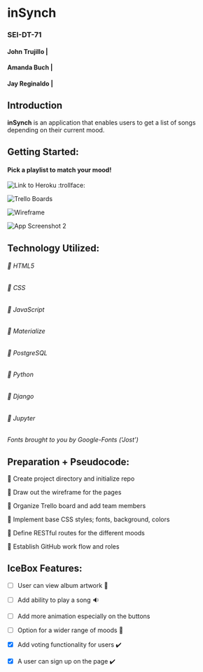 # inSynch

### SEI-DT-71

#### John Trujillo |
#### Amanda Buch |
#### Jay Reginaldo |


## Introduction
**inSynch** is an application that enables users to get a list of songs depending on their current mood.


## Getting Started:

#### Pick a playlist to match your mood!

![Link to Heroku](https://github.com/amriikk/inSynch.git/) :trollface:

![Trello Boards](https://trello.com/b/tYNSacSN/sei-project-3-synch)

![Wireframe](https://github.com/amriikk/inSynch.git/)


![App Screenshot 2](https://github.com/amriikk/#/)




## Technology Utilized: 

###### :small_blue_diamond: HTML5

###### :small_blue_diamond: CSS

###### :small_blue_diamond: JavaScript

###### :small_blue_diamond: Materialize

###### :small_blue_diamond: PostgreSQL

###### :small_blue_diamond: Python

###### :small_blue_diamond: Django

###### :small_blue_diamond: Jupyter


*Fonts brought to you by Google-Fonts ('Jost')*



## Preparation + Pseudocode:

:thought_balloon: Create project directory and initialize repo

:thought_balloon: Draw out the wireframe for the pages

:thought_balloon: Organize Trello board and add team members

:thought_balloon: Implement base CSS styles; fonts, background, colors

:thought_balloon: Define RESTful routes for the different moods

:thought_balloon: Establish GitHub work flow and roles


## IceBox Features:

- [ ] User can view album artwork :busts_in_silhouette:

- [ ] Add ability to play a song :sound:

- [ ] Add more animation especially on the buttons 

- [ ] Option for a wider range of moods :white_square_button:

- [x] Add voting functionality for users :heavy_check_mark:

- [x] A user can sign up on the page :heavy_check_mark:

